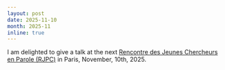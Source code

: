 ```yaml
---
layout: post
date: 2025-11-10
month: 2025-11
inline: true
---
```


I am delighted to give a talk at the next [Rencontre des Jeunes Chercheurs en Parole (RJPC)](https://rjcp2025.sciencesconf.org/program) in Paris, November, 10th, 2025.
